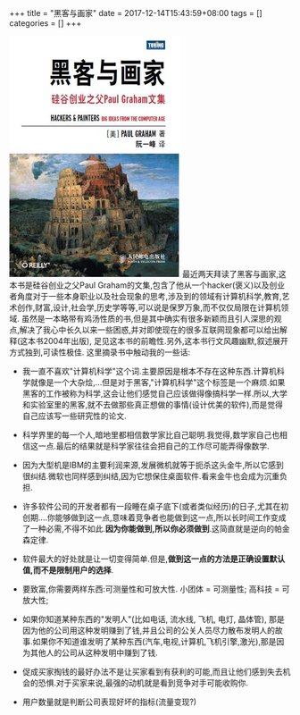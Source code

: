 +++
title = "黑客与画家"
date = 2017-12-14T15:43:59+08:00
tags = []
categories = []
+++

![](../img/Hacker_and_painter.jpg)
最近两天拜读了黑客与画家,这本书是硅谷创业之父Paul Graham的文集,包含了他从一个hacker(褒义)以及创业者角度对于一些本身职业以及社会现象的思考,涉及到的领域有计算机科学,教育,艺术创作,财富,设计,社会学,历史学等等,可以说是保罗万象,而不仅仅局限在计算机领域. 虽然是一本略带有鸡汤性质的书,但是其中确实有很多新颖而且引人深思的观点,解决了我心中长久以来一些困惑,并对即使现在的很多互联网现象都可以给出解释(这本书2004年出版), 足见这本书的前瞻性.另外,这本书行文风趣幽默,叙述展开方式独到,可读性极佳. 这里摘录书中触动我的一些话:

- 我一直不喜欢"计算机科学"这个词.主要原因是根本不存在这种东西.计算机科学就像是一个大杂烩,...但是对于黑客,"计算机科学"这个标签是一个麻烦.如果黑客的工作被称为科学,这会让他们感觉自己应该做得像搞科学一样.所以,大学和实验室里的黑客,就不去做那些真正想做的事情(设计优美的软件),而是觉得自己应该写一些研究性的论文.

- 科学界里的每一个人,暗地里都相信数学家比自己聪明.我觉得,数学家自己也相信这一点.最后的结果就是科学家往往会把自己的工作尽可能弄得像数学.

- 因为大型机是IBM的主要利润来源,发展微机就等于扼杀这头金牛,所以它感到很纠结.微软也同样感到纠结,因为它想保住桌面软件.看来金牛也会成为沉重负担.

- 许多软件公司的开发者都有一段睡在桌子底下(或者类似经历)的日子,尤其在初创期....你能够做到这一点,意味着竞争者也能做到这一点,所以长时间工作变成了一种必需,不得不如此.**因为你能做到,所以你必须做到**.这简直就是逆向的帕金森定律.

- 软件最大的好处就是让一切变得简单.但是,**做到这一点的方法是正确设置默认值,而不是限制用户的选择**.

- 要致富,你需要两样东西:可测量性和可放大性. 小团体 = 可测量性; 高科技 = 可放大性;

- 如果你知道某种东西的"发明人"(比如电话, 流水线, 飞机, 电灯, 晶体管), 那是因为他的公司用这种发明赚到了钱,并且公司的公关人员尽力散布发明人的故事.如果你不知道谁发明了某种东西(汽车,电视,计算机,飞机引擎,激光),那是因为其他人的公司从这种发明中赚到了钱.

- 促成买家掏钱的最好办法不是让买家看到有获利的可能,而且让他们感到失去机会的恐惧.对于买家来说,最强的动机就是看到竞争对手可能收购你.

- 用户数量就是判断公司表现好坏的指标(流量变现?) 
